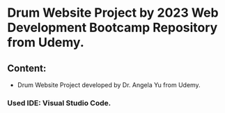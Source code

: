 # Drum Website Project by 2023 Web Development Bootcamp Repository from Udemy.

## Content:

- Drum Website Project developed by Dr. Angela Yu from Udemy.

### Used IDE: Visual Studio Code.
